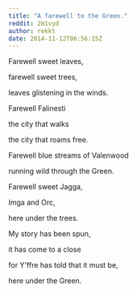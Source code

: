 ```yaml
---
title: "A farewell to the Green."
reddit: 2m1vyd
author: rekkt
date: 2014-11-12T06:56:15Z
---
```


Farewell sweet leaves,

farewell sweet trees,

leaves glistening in the winds.

Farewell Falinesti

the city that walks

the city that roams free.

Farewell blue streams of Valenwood

running wild through the Green.

Farewell sweet Jagga,

Imga and Orc,

here under the trees.

My story has been spun,

it has come to a close

for Y'ffre has told that it must be,

here under the Green.
